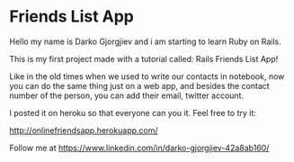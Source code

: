 # Friends List App

Hello my name is Darko Gjorgjiev and i am starting to learn Ruby on Rails. 

This is my first project made with a tutorial called: Rails Friends List App!

Like in the old times when we used to write our contacts in notebook, now you can do the same thing just on a web app, and besides the contact number
of the person, you can add their email, twitter account.

I posted it on heroku so that everyone can you it.
Feel free to try it:

http://onlinefriendsapp.herokuapp.com/

Follow me at https://www.linkedin.com/in/darko-gjorgjiev-42a8ab160/

